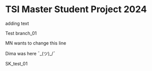 # TSI Master Student Project 2024

adding text

Test branch_01

MN wants to change this line

Dima was here ¯\_(ツ)_/¯ 

SK_test_01